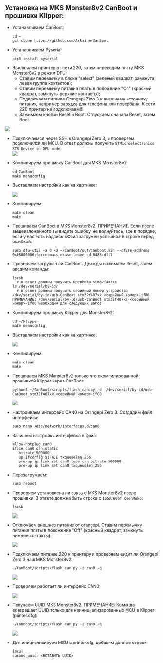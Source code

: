 ## Установка на MKS Monster8v2 CanBoot и прошивки Klipper:  

* Устанавливаем CanBoot:  
  ```
  cd ~
  git clone https://github.com/Arksine/CanBoot
  ```  
* Устанавливаем Pyserial:  
  ```
  pip3 install pyserial
  ```  
* Выключаем принтер от сети 220, затем переводим плату MKS Monster8v2 в режим DFU:  
    * Ставим перемычку в блоке "select" (зеленый квадрат, замкнута левая группа контактов);  
    * Ставим перемычку питания платы в положение "On" (красный квадрат, замкнуты верхние контакты);  
    * Подключаем питание Orangepi Zero 3 к внешнему источнику питания, например зарядка для телефона или повербанк. К сети 220 принтер не подключаем!!!  
    * Зажимаем кнопки Reset и Boot. Отпускаем сначала Reset, затем Boot  

![](https://raw.githubusercontent.com/konk22/opz3_ubuntu_klipper/main/images/MKSMonster8v2_DFU.png)  
  
* Подключаемся через SSH к Orangepi Zero 3, и проверяем подключился ли MCU. В ответ должны получить ```STMicroelectronics STM Device in DFU mode```:  
  ![](https://raw.githubusercontent.com/konk22/opz3_ubuntu_klipper/main/images/lsusb_DFU_mod_MKSMonster8v2.png)  
    
* Компилируем прошивку CanBoot для MKS Monster8v2:  
  ```
  cd CanBoot
  make menuconfig
  ```  
* Выставляем настройки как на картинке:  

  ![](https://raw.githubusercontent.com/konk22/opz3_ubuntu_klipper/main/images/CanBoot_MKSMonster8v2.png)  

* Компилируем:  
  ```
  make clean
  make
  ```  
* Прошиваем CanBoot в MKS Monster8v2. ПРИМЕЧАНИЕ. Если после вышеизложенного вы видите ошибку, не волнуйтесь, все в порядке, если у вас есть надпись «Файл загружен успешно» в строке перед ошибкой:  
  ```
  sudo dfu-util -a 0 -D ~/CanBoot/out/canboot.bin --dfuse-address 0x08000000:force:mass-erase:leave -d 0483:df11
  ```  
* Проверяем загружен ли CanBoot. Дважды нажимаем Reset, затем вводим команды:  
  ```
  lsusb
  	# в ответ должны получить OpenMoko stm32f407xx
  ls /dev/serial/by-id/
  	# в ответ должны получить серийный номер устройства /dev/serial/by-id/usb-CanBoot_stm32f407xx_<серийный номер>-if00
  ПРИМЕЧАНИЕ: /dev/serial/by-id/usb-CanBoot_stm32f407xx_<серийный номер>-if00 необходим для следующих шагов
  ```  
* Компилируем прошивку Klipper для Monster8v2:  
  ```
  cd ~/klipper
  make menuconfig
  ```  
* Выставляем настройки как на картинке:

  ![](https://raw.githubusercontent.com/konk22/opz3_ubuntu_klipper/main/images/klipper_MKSMonster8v2.png)
      
* Компилируем:  
  ```
  make clean
  make
  ```  
* Прошиваем MKS Monster8v2 только что скомпилированной прошивкой Klipper через CanBoot:  
  ```
  python3 ~/CanBoot/scripts/flash_can.py -d  /dev/serial/by-id/usb-CanBoot_stm32f407xx_<серийный номер>-if00
  ```  

  ![](https://raw.githubusercontent.com/konk22/opz3_ubuntu_klipper/main/images/flash_klipper_MKSMonster8v2.png)
    
* Настраиваем интерфейс CAN0 на Orangepi Zero 3. Создадим файл интерфейса:  
  ```
  sudo nano /etc/network/interfaces.d/can0
  ```  
* Запишем настройки интерфейса в файл:  
  ```
  allow-hotplug can0
  iface can0 can static
	 bitrate 500000
	 up ifconfig $IFACE txqueuelen 256
	 pre-up ip link set can0 type can bitrate 500000
	 pre-up ip link set can0 txqueuelen 256

  ```  
* Перезагружаем:  
  ```
  sudo reboot
  ```  
* Проверяем установлена ли связь с MKS Monster8v2 после прошивки. В ответе должна быть строка с ```1b50:606f OpenMoko```:  
  ```
  lsusb
  ```  

  ![](https://raw.githubusercontent.com/konk22/opz3_ubuntu_klipper/main/images/lsusb_MKSMonster8v2.png)  

* Отключаем внешнее питание от orangepi. Ставим перемычку питания платы в положение "Off" (красный квадрат, замкнуты нижние контакты):  
   
  ![](https://raw.githubusercontent.com/konk22/opz3_ubuntu_klipper/main/images/MKSMonster8v2_DFU.png)  
  
* Подключаем питание 220 к принтеру и проверяем видит ли Orangepi Zero 3 наш MKS Monster8v2:  
  ```
  ~/CanBoot/scripts/flash_can.py -i can0 -q
  ```  

  ![](https://raw.githubusercontent.com/konk22/opz3_ubuntu_klipper/main/images/uuid_msu.png)  

* Проверяем работает ли интерфейс CAN0:  

  ![](https://raw.githubusercontent.com/konk22/opz3_ubuntu_klipper/main/images/CAN0_up.png)  

* Получаем UUID MKS Monster8v2. ПРИМЕЧАНИЕ: Команда возвращает UUID только для неинициализарованных MCU в Klipper (printer.cfg):  
  ```
  ~/CanBoot/scripts/flash_can.py -i can0 -q
  ```  
  ![](https://raw.githubusercontent.com/konk22/opz3_ubuntu_klipper/main/images/uuid_msu2.png)  
    
* Для инициализируем MSU в printer.cfg, добавим данные строки:  
  ```
  [mcu]
  canbus_uuid: <ВСТАВИТЬ UUID>
  ```  
